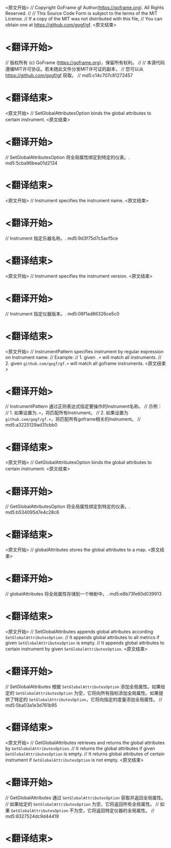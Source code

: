 
<原文开始>
// Copyright GoFrame gf Author(https://goframe.org). All Rights Reserved.
//
// This Source Code Form is subject to the terms of the MIT License.
// If a copy of the MIT was not distributed with this file,
// You can obtain one at https://github.com/gogf/gf.
<原文结束>

# <翻译开始>
// 版权所有 (c) GoFrame (https://goframe.org)，保留所有权利。
//
// 本源代码遵循MIT许可协议。若未随此文件分发MIT许可证的副本，
// 您可以从 https://github.com/gogf/gf 获取。
// md5:c14c707c81272457
# <翻译结束>


<原文开始>
// SetGlobalAttributesOption binds the global attributes to certain instrument.
<原文结束>

# <翻译开始>
// SetGlobalAttributesOption 将全局属性绑定到特定的仪表。. md5:5cba96bea01d2134
# <翻译结束>


<原文开始>
// Instrument specifies the instrument name.
<原文结束>

# <翻译开始>
// Instrument 指定乐器名称。. md5:9d3f75d7c5acf5ce
# <翻译结束>


<原文开始>
// Instrument specifies the instrument version.
<原文结束>

# <翻译开始>
// Instrument 指定仪器版本。. md5:08f1ad86326ce5c0
# <翻译结束>


<原文开始>
	// InstrumentPattern specifies instrument by regular expression on Instrument name.
	// Example:
	// 1. given `.+` will match all instruments.
	// 2. given `github.com/gogf/gf.+` will match all goframe instruments.
<原文结束>

# <翻译开始>
// InstrumentPattern 通过正则表达式指定要操作的Instrument名称。
// 示例：
// 1. 如果设置为`.+`，将匹配所有Instrument。
// 2. 如果设置为`github.com/gogf/gf.+`，将匹配所有goframe相关的Instrument。
// md5:a3225129ad31cbb0
# <翻译结束>


<原文开始>
// GetGlobalAttributesOption binds the global attributes to certain instrument.
<原文结束>

# <翻译开始>
// GetGlobalAttributesOption 将全局属性绑定到特定的仪表。. md5:b534095d7e4c28c6
# <翻译结束>


<原文开始>
// globalAttributes stores the global attributes to a map.
<原文结束>

# <翻译开始>
// globalAttributes 将全局属性存储到一个映射中。. md5:e8b73fe60d039913
# <翻译结束>


<原文开始>
// SetGlobalAttributes appends global attributes according `SetGlobalAttributesOption`.
// It appends global attributes to all metrics if given `SetGlobalAttributesOption` is empty.
// It appends global attributes to certain instrument by given `SetGlobalAttributesOption`.
<原文结束>

# <翻译开始>
// SetGlobalAttributes 根据 `SetGlobalAttributesOption` 添加全局属性。如果给定的 `SetGlobalAttributesOption` 为空，它将向所有指标添加全局属性。如果提供了特定的 `SetGlobalAttributesOption`，它将向指定的度量添加全局属性。
// md5:5ba03a1e3d761b95
# <翻译结束>


<原文开始>
// GetGlobalAttributes retrieves and returns the global attributes by `GetGlobalAttributesOption`.
// It returns the global attributes if given `GetGlobalAttributesOption` is empty.
// It returns global attributes of certain instrument if `GetGlobalAttributesOption` is not empty.
<原文结束>

# <翻译开始>
// GetGlobalAttributes 通过 `GetGlobalAttributesOption` 获取并返回全局属性。
// 如果给定的 `GetGlobalAttributesOption` 为空，它将返回所有全局属性。
// 如果 `GetGlobalAttributesOption` 不为空，它将返回特定仪器的全局属性。
// md5:8327524dc9d44419
# <翻译结束>

